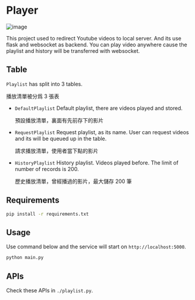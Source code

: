 # Player

![image](https://user-images.githubusercontent.com/10178964/214097192-32ef6390-4481-4301-8743-98571192449f.png)

This project used to redirect Youtube videos to local server.
And its use flask and websocket as backend.
You can play video anywhere cause the playlist and history will be transferred with websocket.

## Table

`Playlist` has split into 3 tables.

播放清單被分爲 3 張表

- `DefaultPlaylist`
  Default playlist, there are videos played and stored.
  
  預設播放清單，裏面有先前存下的影片

- `RequestPlaylist`
  Request playlist, as its name. User can request videos and its will be queued up in the table.
  
  請求播放清單，使用者當下點的影片

- `HistoryPlaylist`
  History playlist. Videos played before. The limit of number of records is 200.
  
  歷史播放清單，曾經播過的影片，最大儲存 200 筆

## Requirements

```bash
pip install -r requirements.txt
```

## Usage

Use command below and the service will start on `http://localhost:5000`.

```bash
python main.py
```

## APIs

Check these APIs in `./playlist.py`.
